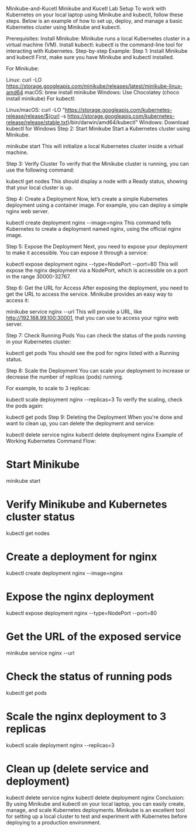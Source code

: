 Minikube-and-Kucetl
Minikube and Kucetl Lab Setup
To work with Kubernetes on your local laptop using Minikube and kubectl, follow these steps. Below is an example of how to set up, deploy, and manage a basic Kubernetes cluster using Minikube and kubectl.

Prerequisites:
Install Minikube: Minikube runs a local Kubernetes cluster in a virtual machine (VM).
Install kubectl: kubectl is the command-line tool for interacting with Kubernetes.
Step-by-step Example:
Step 1: Install Minikube and kubectl
First, make sure you have Minikube and kubectl installed.

For Minikube:

Linux: curl -LO https://storage.googleapis.com/minikube/releases/latest/minikube-linux-amd64
macOS: brew install minikube
Windows: Use Chocolatey (choco install minikube)
For kubectl:

Linux/macOS: curl -LO "https://storage.googleapis.com/kubernetes-release/release/$(curl -s https://storage.googleapis.com/kubernetes-release/release/stable.txt)/bin/darwin/amd64/kubectl"
Windows: Download kubectl for Windows
Step 2: Start Minikube
Start a Kubernetes cluster using Minikube.

minikube start
This will initialize a local Kubernetes cluster inside a virtual machine.

Step 3: Verify Cluster
To verify that the Minikube cluster is running, you can use the following command:

kubectl get nodes
This should display a node with a Ready status, showing that your local cluster is up.

Step 4: Create a Deployment
Now, let’s create a simple Kubernetes deployment using a container image. For example, you can deploy a simple nginx web server.

kubectl create deployment nginx --image=nginx
This command tells Kubernetes to create a deployment named nginx, using the official nginx image.

Step 5: Expose the Deployment
Next, you need to expose your deployment to make it accessible. You can expose it through a service:

kubectl expose deployment nginx --type=NodePort --port=80
This will expose the nginx deployment via a NodePort, which is accessible on a port in the range 30000-32767.

Step 6: Get the URL for Access
After exposing the deployment, you need to get the URL to access the service. Minikube provides an easy way to access it:

minikube service nginx --url
This will provide a URL, like http://192.168.99.100:30001, that you can use to access your nginx web server.

Step 7: Check Running Pods
You can check the status of the pods running in your Kubernetes cluster:

kubectl get pods
You should see the pod for nginx listed with a Running status.

Step 8: Scale the Deployment
You can scale your deployment to increase or decrease the number of replicas (pods) running.

For example, to scale to 3 replicas:

kubectl scale deployment nginx --replicas=3
To verify the scaling, check the pods again:

kubectl get pods
Step 9: Deleting the Deployment
When you're done and want to clean up, you can delete the deployment and service:

kubectl delete service nginx
kubectl delete deployment nginx
Example of Working Kubernetes Command Flow:
# Start Minikube
minikube start

# Verify Minikube and Kubernetes cluster status
kubectl get nodes

# Create a deployment for nginx
kubectl create deployment nginx --image=nginx

# Expose the nginx deployment
kubectl expose deployment nginx --type=NodePort --port=80

# Get the URL of the exposed service
minikube service nginx --url

# Check the status of running pods
kubectl get pods

# Scale the nginx deployment to 3 replicas
kubectl scale deployment nginx --replicas=3

# Clean up (delete service and deployment)
kubectl delete service nginx
kubectl delete deployment nginx
Conclusion:
By using Minikube and kubectl on your local laptop, you can easily create, manage, and scale Kubernetes deployments. Minikube is an excellent tool for setting up a local cluster to test and experiment with Kubernetes before deploying to a production environment.